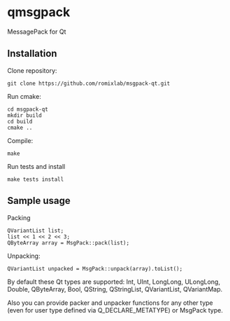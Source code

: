 qmsgpack
========

MessagePack for Qt

Installation
------------
Clone repository:
~~~
git clone https://github.com/romixlab/msgpack-qt.git
~~~

Run cmake:
~~~
cd msgpack-qt
mkdir build
cd build
cmake ..
~~~

Compile:
~~~
make
~~~

Run tests and install
~~~
make tests install
~~~

Sample usage
------------
Packing
~~~
QVariantList list;
list << 1 << 2 << 3;
QByteArray array = MsgPack::pack(list);
~~~

Unpacking:
~~~
QVariantList unpacked = MsgPack::unpack(array).toList();
~~~

By default these Qt types are supported: Int, UInt, LongLong, ULongLong, Double, QByteArray, Bool, QString, QStringList, QVariantList, QVariantMap.

Also you can provide packer and unpacker functions for any other type (even for user type defined via  Q_DECLARE_METATYPE) or MsgPack type.
